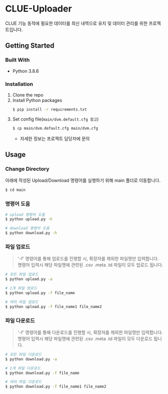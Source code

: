 # CLUE-Uploader
CLUE 기능 동작에 필요한 데이터를 최신 내역으로 유지 및 데이터 관리를 위한 프로젝트입니다.

## Getting Started

### Built With
- Python 3.8.6

### Installation
1. Clone the repo
2. Install Python packages
   ```sh
   $ pip install -r requirements.txt
   ```
3. Set config file(`main/dvm.default.cfg 참고`) 
   ```sh
   $ cp main/dvm.default.cfg main/dvm.cfg
   ```
   - 자세한 정보는 프로젝트 담당자에 문의

## Usage

### Change Directory
아래에 작성된 Upload/Download 명령어를 실행하기 위해 main 폴더로 이동합니다.
```sh
$ cd main
```

### 명령어 도움
```sh
# upload 명령어 도움
$ python upload.py -h

# download 명령어 도움
$ python download.py -h
```

### 파일 업로드
> '-f' 명령어를 통해 업로드를 진행할 시, 확장자를 제외한 파일명만 입력합니다. </br>
명령어 입력시 해당 파일명에 관련된 .csv .meta .td 파일이 모두 업로드 됩니다.

```sh
# 모든 파일 업로드
$ python upload.py -a

# 1개 파일 업로드
$ python upload.py -f file_name

# 여러 파일 업로드
$ python upload.py -f file_name1 file_name2
```

### 파일 다운로드
> '-f' 명령어를 통해 다운로드를 진행할 시, 확장자를 제외한 파일명만 입력합니다. </br>
명령어 입력시 해당 파일명에 관련된 .csv .meta .td 파일이 모두 다운로드 됩니다.

```sh
# 모든 파일 다운로드
$ python download.py -a

# 1개 파일 다운로드
$ python download.py -f file_name

# 여러 파일 다운로드
$ python download.py -f file_name1 file_name2
```
